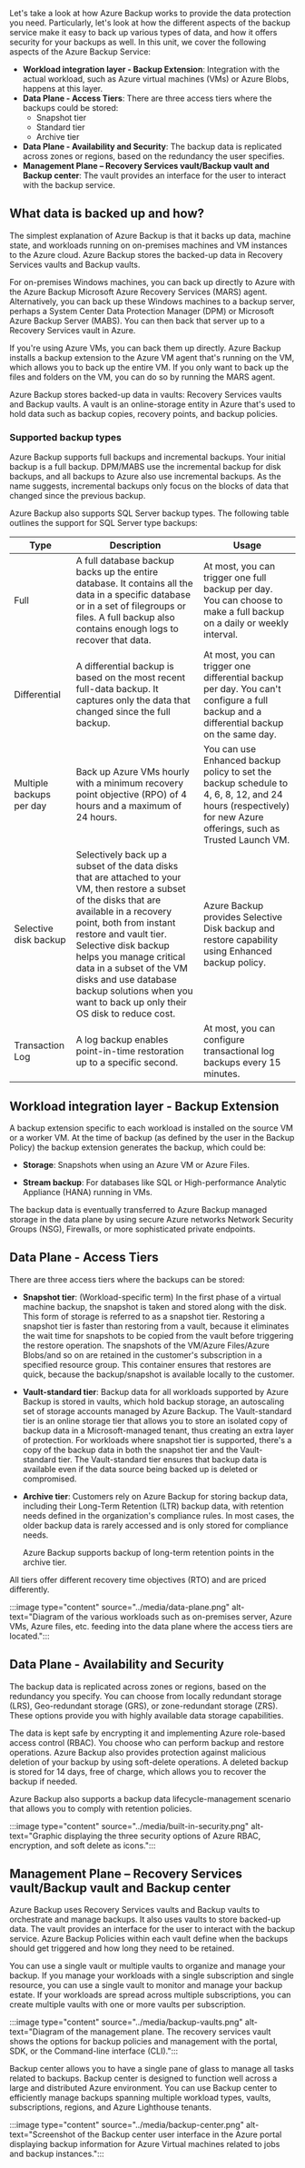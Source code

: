 Let's take a look at how Azure Backup works to provide the data protection you need. Particularly, let's look at how the different aspects of the backup service make it easy to back up various types of data, and how it offers security for your backups as well. In this unit, we cover the following aspects of the Azure Backup Service:

- **Workload integration layer - Backup Extension**: Integration with the actual workload, such as Azure virtual machines (VMs) or Azure Blobs, happens at this layer.
- **Data Plane - Access Tiers**: There are three access tiers where the backups could be stored:
  - Snapshot tier
  - Standard tier
  - Archive tier
- **Data Plane - Availability and Security**: The backup data is replicated across zones or regions, based on the redundancy the user specifies.
- **Management Plane – Recovery Services vault/Backup vault and Backup center**: The vault provides an interface for the user to interact with the backup service.

## What data is backed up and how?

The simplest explanation of Azure Backup is that it backs up data, machine state, and workloads running on on-premises machines and VM instances to the Azure cloud. Azure Backup stores the backed-up data in Recovery Services vaults and Backup vaults.

For on-premises Windows machines, you can back up directly to Azure with the Azure Backup Microsoft Azure Recovery Services (MARS) agent. Alternatively, you can back up these Windows machines to a backup server, perhaps a System Center Data Protection Manager (DPM) or Microsoft Azure Backup Server (MABS). You can then back that server up to a Recovery Services vault in Azure.

If you're using Azure VMs, you can back them up directly. Azure Backup installs a backup extension to the Azure VM agent that's running on the VM, which allows you to back up the entire VM. If you only want to back up the files and folders on the VM, you can do so by running the MARS agent.

Azure Backup stores backed-up data in vaults: Recovery Services vaults and Backup vaults. A vault is an online-storage entity in Azure that's used to hold data such as backup copies, recovery points, and backup policies.

### Supported backup types

Azure Backup supports full backups and incremental backups. Your initial backup is a full backup. DPM/MABS use the incremental backup for disk backups, and all backups to Azure also use incremental backups. As the name suggests, incremental backups only focus on the blocks of data that changed since the previous backup.

Azure Backup also supports SQL Server backup types. The following table outlines the support for SQL Server type backups:

| Type | Description | Usage |
| --- | --- | --- |
| Full | A full database backup backs up the entire database. It contains all the data in a specific database or in a set of filegroups or files. A full backup also contains enough logs to recover that data. | At most, you can trigger one full backup per day. You can choose to make a full backup on a daily or weekly interval. |
| Differential | A differential backup is based on the most recent full-data backup. It captures only the data that changed since the full backup. | At most, you can trigger one differential backup per day. You can't configure a full backup and a differential backup on the same day. |
| Multiple backups per day | Back up Azure VMs hourly with a minimum recovery point objective (RPO) of 4 hours and a maximum of 24 hours. | You can use Enhanced backup policy to set the backup schedule to 4, 6, 8, 12, and 24 hours (respectively) for new Azure offerings, such as Trusted Launch VM. |
| Selective disk backup | Selectively back up a subset of the data disks that are attached to your VM, then restore a subset of the disks that are available in a recovery point, both from instant restore and vault tier. Selective disk backup helps you manage critical data in a subset of the VM disks and use database backup solutions when you want to back up only their OS disk to reduce cost. | Azure Backup provides Selective Disk backup and restore capability using Enhanced backup policy. |
| Transaction Log | A log backup enables point-in-time restoration up to a specific second. | At most, you can configure transactional log backups every 15 minutes. |

## Workload integration layer - Backup Extension

A backup extension specific to each workload is installed on the source VM or a worker VM. At the time of backup (as defined by the user in the Backup Policy) the backup extension generates the backup, which could be:

- **Storage**: Snapshots when using an Azure VM or Azure Files.

- **Stream backup**: For databases like SQL or High-performance Analytic Appliance (HANA) running in VMs.

The backup data is eventually transferred to Azure Backup managed storage in the data plane by using secure Azure networks Network Security Groups (NSG), Firewalls, or more sophisticated private endpoints.

## Data Plane - Access Tiers

There are three access tiers where the backups can be stored:

- **Snapshot tier**: (Workload-specific term) In the first phase of a virtual machine backup, the snapshot is taken and stored along with the disk. This form of storage is referred to as a snapshot tier. Restoring a snapshot tier is faster than restoring from a vault, because it eliminates the wait time for snapshots to be copied from the vault before triggering the restore operation. The snapshots of the VM/Azure Files/Azure Blobs/and so on are retained in the customer's subscription in a specified resource group. This container ensures that restores are quick, because the backup/snapshot is available locally to the customer.

- **Vault-standard tier**: Backup data for all workloads supported by Azure Backup is stored in vaults, which hold backup storage, an autoscaling set of storage accounts managed by Azure Backup. The Vault-standard tier is an online storage tier that allows you to store an isolated copy of backup data in a Microsoft-managed tenant, thus creating an extra layer of protection. For workloads where snapshot tier is supported, there's a copy of the backup data in both the snapshot tier and the Vault-standard tier. The Vault-standard tier ensures that backup data is available even if the data source being backed up is deleted or compromised.

- **Archive tier**: Customers rely on Azure Backup for storing backup data, including their Long-Term Retention (LTR) backup data, with retention needs defined in the organization's compliance rules. In most cases, the older backup data is rarely accessed and is only stored for compliance needs.

    Azure Backup supports backup of long-term retention points in the archive tier.

All tiers offer different recovery time objectives (RTO) and are priced differently.

:::image type="content" source="../media/data-plane.png" alt-text="Diagram of the various workloads such as on-premises server, Azure VMs, Azure files, etc. feeding into the data plane where the access tiers are located.":::

## Data Plane - Availability and Security

The backup data is replicated across zones or regions, based on the redundancy you specify. You can choose from locally redundant storage (LRS), Geo-redundant storage (GRS), or zone-redundant storage (ZRS). These options provide you with highly available data storage capabilities.

The data is kept safe by encrypting it and implementing Azure role-based access control (RBAC). You choose who can perform backup and restore operations. Azure Backup also provides protection against malicious deletion of your backup by using soft-delete operations. A deleted backup is stored for 14 days, free of charge, which allows you to recover the backup if needed.

Azure Backup also supports a backup data lifecycle-management scenario that allows you to comply with retention policies.

:::image type="content" source="../media/built-in-security.png" alt-text="Graphic displaying the three security options of Azure RBAC, encryption, and soft delete as icons.":::

## Management Plane – Recovery Services vault/Backup vault and Backup center

Azure Backup uses Recovery Services vaults and Backup vaults to orchestrate and manage backups. It also uses vaults to store backed-up data. The vault provides an interface for the user to interact with the backup service. Azure Backup Policies within each vault define when the backups should get triggered and how long they need to be retained.

You can use a single vault or multiple vaults to organize and manage your backup. If you manage your workloads with a single subscription and single resource, you can use a single vault to monitor and manage your backup estate. If your workloads are spread across multiple subscriptions, you can create multiple vaults with one or more vaults per subscription.

:::image type="content" source="../media/backup-vaults.png" alt-text="Diagram of the management plane. The recovery services vault shows the options for backup policies and management with the portal, SDK, or the Command-line interface (CLI).":::

Backup center allows you to have a single pane of glass to manage all tasks related to backups. Backup center is designed to function well across a large and distributed Azure environment. You can use Backup center to efficiently manage backups spanning multiple workload types, vaults, subscriptions, regions, and Azure Lighthouse tenants.

:::image type="content" source="../media/backup-center.png" alt-text="Screenshot of the Backup center user interface in the Azure portal displaying backup information for Azure Virtual machines related to jobs and backup instances.":::
